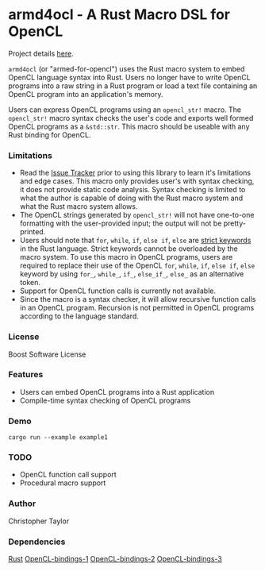 <!-- Copyright (c) 2020 Christopher Taylor                                          -->
<!--                                                                                -->
<!--   Distributed under the Boost Software License, Version 1.0. (See accompanying -->
<!--   file LICENSE_1_0.txt or copy at http://www.boost.org/LICENSE_1_0.txt)        -->

# armd4ocl - A Rust Macro DSL for OpenCL

Project details [here](http://www.github.com/ct-clmsn/armd4ocl/).

`armd4ocl` (or "armed-for-opencl") uses the Rust macro system to embed
OpenCL language syntax into Rust. Users no longer have to write OpenCL
programs into a raw string in a Rust program or load a text file containing
an OpenCL program into an application's memory.

Users can express OpenCL programs using an `opencl_str!` macro. The `opencl_str!`
macro syntax checks the user's code and exports well formed OpenCL programs
as a `&std::str`. This macro should be useable with any Rust binding for
OpenCL.

### Limitations

* Read the [Issue Tracker](https://github.com/ct-clmsn/armd4ocl/issues) prior to using this library to learn
it's limitations and edge cases. This macro only provides user's with syntax
checking, it does not provide static code analysis. Syntax checking is limited
to what the author is capable of doing with the Rust macro system and what the
Rust macro system allows.
* The OpenCL strings generated by `opencl_str!` will not have one-to-one formatting
with the user-provided input; the output will not be pretty-printed.
* Users should note that `for`, `while`, `if`, `else if`, `else` are [strict keywords](https://doc.rust-lang.org/reference/keywords.html#strict-keywords) in the Rust language. Strict keywords cannot be overloaded by the macro system. To use this macro in OpenCL programs,
users are required to replace their use of the OpenCL `for`, `while`, `if`, `else if`, `else` keyword by using
`for_`, `while_`, `if_`, `else_if_`, `else_` as an alternative token.
* Support for OpenCL function calls is currently not available.
* Since the macro is a syntax checker, it will allow recursive function calls
in an OpenCL program. Recursion is not permitted in OpenCL programs according
to the language standard.

### License

Boost Software License

### Features

* Users can embed OpenCL programs into a Rust application
* Compile-time syntax checking of OpenCL programs

### Demo

`cargo run --example example1`

### TODO

* OpenCL function call support
* Procedural macro support

### Author

Christopher Taylor

### Dependencies
[Rust](https://www.rust-lang.org)
[OpenCL-bindings-1](https://crates.io/keywords/gpgpu)
[OpenCL-bindings-2](https://crates.io/search?q=OpenCL)
[OpenCL-bindings-3](https://crates.io/search?page=1&per_page=10&q=ocl)
